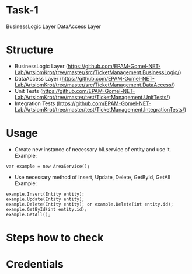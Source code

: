 
# Task-1
BusinessLogic Layer
DataAccess Layer 

# Structure
* BusinessLogic Layer (https://github.com/EPAM-Gomel-NET-Lab/ArtsiomKrot/tree/master/src/TicketManagement.BusinessLogic/)
* DataAccess Layer (https://github.com/EPAM-Gomel-NET-Lab/ArtsiomKrot/tree/master/src/TicketManagement.DataAccess/)
* Unit Tests (https://github.com/EPAM-Gomel-NET-Lab/ArtsiomKrot/tree/master/test/TicketManagement.UnitTests/)
* Integration Tests (https://github.com/EPAM-Gomel-NET-Lab/ArtsiomKrot/tree/master/test/TicketManagement.IntegrationTests/)

# Usage
* Create new instance of necessary bll.service of entity and use it.
Example:
```
var example = new AreaService();
```
* Use necessary method of Insert, Update, Delete, GetById, GetAll
Example:
```
example.Insert(Entity entity);
example.Update(Entity entity);
example.Delete(Entity entity); or example.Delete(int entity.id);
example.GetById(int entity.id);
example.GetAll();
```

# Steps how to check

# Credentials

